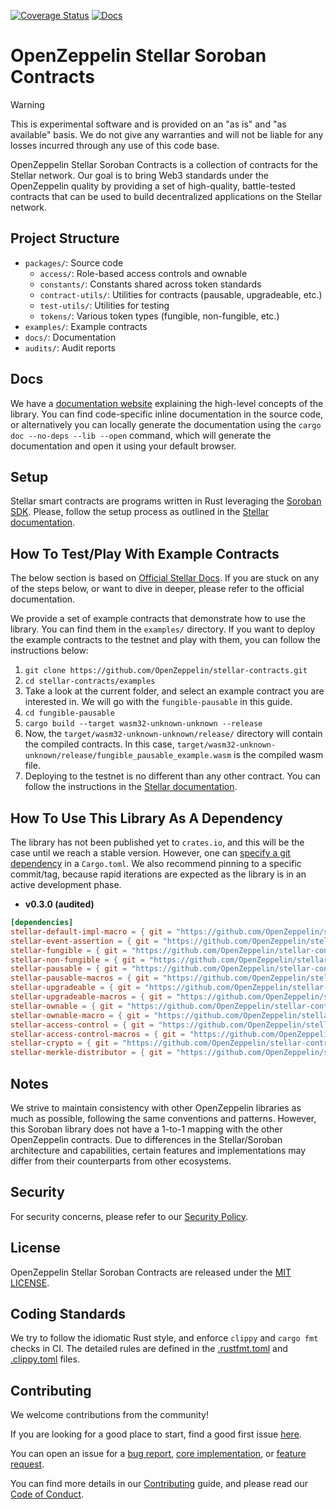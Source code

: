 [![Coverage Status](https://codecov.io/gh/OpenZeppelin/openzeppelin-contracts/graph/badge.svg)](https://codecov.io/gh/OpenZeppelin/stellar-contracts)
[![Docs](https://img.shields.io/badge/docs-%F0%9F%93%84-yellow)](https://docs.openzeppelin.com/stellar-contracts)

# OpenZeppelin Stellar Soroban Contracts

> [!Warning]
> This is experimental software and is provided on an "as is" and "as available" basis. We do not give any warranties and will not be liable for any losses incurred through any use of this code base.


OpenZeppelin Stellar Soroban Contracts is a collection of contracts for the Stellar network. Our goal is to bring Web3 standards under the OpenZeppelin quality by providing a set of high-quality, battle-tested contracts that can be used to build decentralized applications on the Stellar network.


## Project Structure

- `packages/`: Source code
  - `access/`: Role-based access controls and ownable
  - `constants/`: Constants shared across token standards
  - `contract-utils/`: Utilities for contracts (pausable, upgradeable, etc.)
  - `test-utils/`: Utilities for testing
  - `tokens/`: Various token types (fungible, non-fungible, etc.)
- `examples/`: Example contracts
- `docs/`: Documentation
- `audits/`: Audit reports


## Docs
We have a [documentation website](https://docs.openzeppelin.com/stellar-contracts/) explaining the high-level concepts of the library. You can find code-specific inline documentation in the source code, or alternatively you can locally generate the documentation using the `cargo doc --no-deps --lib --open` command, which will generate the documentation and open it using your default browser.


## Setup

Stellar smart contracts are programs written in Rust leveraging the [Soroban SDK](https://crates.io/crates/soroban-sdk). Please, follow the setup process as outlined in the [Stellar documentation](https://developers.stellar.org/docs/build/smart-contracts/getting-started/setup).


## How To Test/Play With Example Contracts
The below section is based on [Official Stellar Docs](https://developers.stellar.org/docs/build/smart-contracts/getting-started/hello-world). If you are stuck on any of the steps below, or want to dive in deeper, please refer to the official documentation.

We provide a set of example contracts that demonstrate how to use the library. You can find them in the `examples/` directory. If you want to deploy the example contracts to the testnet and play with them, you can follow the instructions below:
1. `git clone https://github.com/OpenZeppelin/stellar-contracts.git`
2. `cd stellar-contracts/examples`
3. Take a look at the current folder, and select an example contract you are interested in. We will go with the `fungible-pausable` in this guide.
4. `cd fungible-pausable`
5. `cargo build --target wasm32-unknown-unknown --release`
6. Now, the `target/wasm32-unknown-unknown/release/` directory will contain the compiled contracts. In this case, `target/wasm32-unknown-unknown/release/fungible_pausable_example.wasm` is the compiled wasm file.
7. Deploying to the testnet is no different than any other contract. You can follow the instructions in the [Stellar documentation](https://developers.stellar.org/docs/build/smart-contracts/getting-started/deploy-to-testnet).


## How To Use This Library As A Dependency

The library has not been published yet to `crates.io`, and this will be the case until we reach a stable version. However, one can [specify a git dependency](https://doc.rust-lang.org/cargo/reference/specifying-dependencies.html#specifying-dependencies-from-git-repositories) in a `Cargo.toml`. We also recommend pinning to a specific commit/tag, because rapid iterations are expected as the library is in an active development phase.

- **v0.3.0 (audited)**
```toml
[dependencies]
stellar-default-impl-macro = { git = "https://github.com/OpenZeppelin/stellar-contracts", tag = "v0.3.0" }
stellar-event-assertion = { git = "https://github.com/OpenZeppelin/stellar-contracts", tag = "v0.3.0" }
stellar-fungible = { git = "https://github.com/OpenZeppelin/stellar-contracts", tag = "v0.3.0" }
stellar-non-fungible = { git = "https://github.com/OpenZeppelin/stellar-contracts", tag = "v0.3.0" }
stellar-pausable = { git = "https://github.com/OpenZeppelin/stellar-contracts", tag = "v0.3.0" }
stellar-pausable-macros = { git = "https://github.com/OpenZeppelin/stellar-contracts", tag = "v0.3.0" }
stellar-upgradeable = { git = "https://github.com/OpenZeppelin/stellar-contracts", tag = "v0.3.0" }
stellar-upgradeable-macros = { git = "https://github.com/OpenZeppelin/stellar-contracts", tag = "v0.3.0" }
stellar-ownable = { git = "https://github.com/OpenZeppelin/stellar-contracts", tag = "v0.3.0" }
stellar-ownable-macro = { git = "https://github.com/OpenZeppelin/stellar-contracts", tag = "v0.3.0" }
stellar-access-control = { git = "https://github.com/OpenZeppelin/stellar-contracts", tag = "v0.3.0" }
stellar-access-control-macros = { git = "https://github.com/OpenZeppelin/stellar-contracts", tag = "v0.3.0" }
stellar-crypto = { git = "https://github.com/OpenZeppelin/stellar-contracts", tag = "v0.3.0" }
stellar-merkle-distributor = { git = "https://github.com/OpenZeppelin/stellar-contracts", tag = "v0.3.0" }

```

## Notes

We strive to maintain consistency with other OpenZeppelin libraries as much as possible, following the same conventions and patterns. However, this Soroban library does not have a 1-to-1 mapping with the other OpenZeppelin contracts. Due to differences in the Stellar/Soroban architecture and capabilities, certain features and implementations may differ from their counterparts from other ecosystems.

## Security

For security concerns, please refer to our [Security Policy](SECURITY.md).


## License

OpenZeppelin Stellar Soroban Contracts are released under the [MIT LICENSE](LICENSE).


## Coding Standards

We try to follow the idiomatic Rust style, and enforce `clippy` and `cargo fmt` checks in CI.
The detailed rules are defined in the [.rustfmt.toml](./rustfmt.toml) and [.clippy.toml](./clippy.toml) files.


## Contributing

We welcome contributions from the community!

If you are looking for a good place to start, find a good first issue [here](https://github.com/OpenZeppelin/stellar-contracts/issues?q=is%3Aissue%20state%3Aopen%20label%3A%22good%20first%20issue%22).

You can open an issue for a [bug report](https://github.com/OpenZeppelin/stellar-contracts/issues/new?template=bug_report.yml), [core implementation](https://github.com/OpenZeppelin/stellar-contracts/issues/new?template=core_implementation.yml), or [feature request](https://github.com/OpenZeppelin/stellar-contracts/issues/new?template=feature_request.ymll).

You can find more details in our [Contributing](CONTRIBUTING.md) guide, and please read our [Code of Conduct](CODE_OF_CONDUCT.md).
